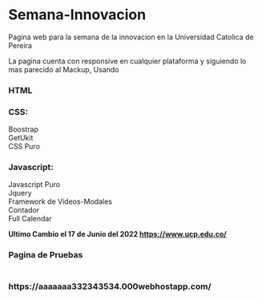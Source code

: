 # Semana-Innovacion

Pagina web para la semana de la innovacion en la Universidad Catolica de Pereira

La pagina cuenta con responsive en cualquier plataforma y siguiendo lo mas parecido al Mackup, Usando 

<h3>HTML</h3>

<h3>CSS:</h3>
Boostrap<br>
GetUkit<br>
CSS Puro<br>

<h3>Javascript:</h3>
Javascript Puro<br>
Jquery<br>
Framework de Videos-Modales<br>
Contador<br>
Full Calendar<br>

<strong> Ultimo Cambio el 17 de Junio del 2022<strong>
  https://www.ucp.edu.co/



<h3> Pagina de Pruebas <h3><br>
  https://aaaaaaa332343534.000webhostapp.com/
  
